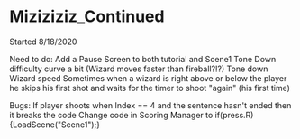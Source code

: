 # Miziziziz_Continued
Started 8/18/2020

Need to do:
Add a Pause Screen to both tutorial and Scene1
Tone Down difficulty curve a bit
(Wizard moves faster than fireball?!?) Tone down Wizard speed
Sometimes when a wizard is right above or below the player he skips his first shot and waits for the timer to shoot "again" (his first time)

Bugs:
If player shoots when Index == 4 and the sentence hasn't ended then it breaks the code
Change code in Scoring Manager to if(press.R){LoadScene("Scene1");}
